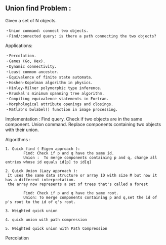 Union find Problem :
-----------------------------

Given a set of N objects.

    ・Union command: connect two objects.
    ・Find/connected query: is there a path connecting the two objects?

Applications:

    ・Percolation.
    ・Games (Go, Hex).
    ・Dynamic connectivity.
    ・Least common ancestor.
    ・Equivalence of finite state automata.
    ・Hoshen-Kopelman algorithm in physics.
    ・Hinley-Milner polymorphic type inference.
    ・Kruskal's minimum spanning tree algorithm.
    ・Compiling equivalence statements in Fortran.
    ・Morphological attribute openings and closings.
    ・Matlab's bwlabel() function in image processing.

Implementation :
    Find query. Check if two objects are in the same component.
    Union command. Replace components containing two objects with their union.

Algorithms :

    1. Quick find ( Eigen approach ):
            Find: Check if p and q have the same id.
            Union :  To merge components containing p and q, change all entries whose id equals id[p] to id[q]

    2. Quick Union (Lazy approach ):
     It uses the same data structure or array ID with size M but now it has a different interpretation.
     the array now represents a set of trees that's called a forest

            Find: Check if p and q have the same root.
            Union: To merge components containing p and q,set the id of p's root to the id of q's root.

    3. Weighted quick union

    4. quick union with path compression

    5. Weighted quick union with Path Compression
    
Percolation
    
    

